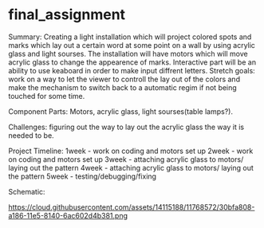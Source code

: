 # final_assignment

Summary: Creating a light installation which will project colored spots and marks which lay out a certain word at some point on a wall by using acrylic glass and light sourses. The installation will have motors which will move acrylic glass to change the appearence of marks. Interactive part will be an ability to use keaboard in order to make input diffrent letters.
Stretch goals: work on a way to let the viewer to controll the lay out of the colors and make the mechanism to switch back to a automatic regim if not being touched for some time.

Component Parts: Motors, acrylic glass, light sourses(table lamps?).

Challenges: figuring out the way to lay out the acrylic glass the way it is needed to be.

Project Timeline:
1week - work on coding and motors set up
2week - work on coding and motors set up
3week - attaching acrylic glass to motors/ laying out the pattern
4week - attaching acrylic glass to motors/ laying out the pattern
5week - testing/debugging/fixing


Schematic:

https://cloud.githubusercontent.com/assets/14115188/11768572/30bfa808-a186-11e5-8140-6ac602d4b381.png
